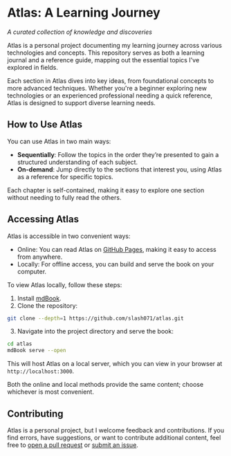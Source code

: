 # Atlas: A Learning Journey

_A curated collection of knowledge and discoveries_

Atlas is a personal project documenting my learning journey across various technologies and concepts. This repository serves as both a learning journal and a reference guide, mapping out the essential topics I've explored in fields.

Each section in Atlas dives into key ideas, from foundational concepts to more advanced techniques. Whether you're a beginner exploring new technologies or an experienced professional needing a quick reference, Atlas is designed to support diverse learning needs.

## How to Use Atlas

You can use Atlas in two main ways:

- **Sequentially**: Follow the topics in the order they’re presented to gain a structured understanding of each subject.
- **On-demand**: Jump directly to the sections that interest you, using Atlas as a reference for specific topics.

Each chapter is self-contained, making it easy to explore one section without needing to fully read the others.

## Accessing Atlas

Atlas is accessible in two convenient ways:

- Online: You can read Atlas on [GitHub Pages](https://slash071.github.io/atlas/), making it easy to access from anywhere.
- Locally: For offline access, you can build and serve the book on your computer.

To view Atlas locally, follow these steps:

1. Install [mdBook](https://rust-lang.github.io/mdBook/).
2. Clone the repository:

```bash
git clone --depth=1 https://github.com/slash071/atlas.git
```

3. Navigate into the project directory and serve the book:

```bash
cd atlas
mdBook serve --open
```

This will host Atlas on a local server, which you can view in your browser at `http://localhost:3000`.

Both the online and local methods provide the same content; choose whichever is most convenient.

## Contributing

Atlas is a personal project, but I welcome feedback and contributions. If you find errors, have suggestions, or want to contribute additional content, feel free to [open a pull request](https://github.com/slash071/atlas/pulls) or [submit an issue](https://github.com/slash071/atlas/issues).
